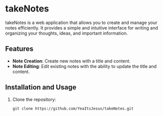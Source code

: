 # takeNotes

takeNotes is a web application that allows you to create and manage your notes efficiently. It provides a simple and intuitive interface for writing and organizing your thoughts, ideas, and important information.

## Features

- **Note Creation**: Create new notes with a title and content.
- **Note Editing**: Edit existing notes with the ability to update the title and content.

## Installation and Usage

1. Clone the repository:

   ```shell
   git clone https://github.com/YeaItsJesus/takeNotes.git

